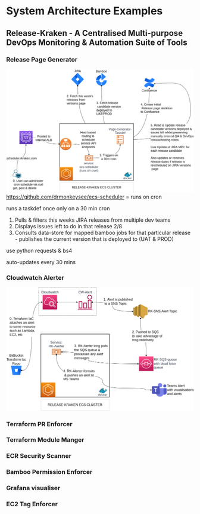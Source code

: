 # System Architecture Examples

## Release-Kraken - A Centralised Multi-purpose DevOps Monitoring & Automation Suite of Tools



### Release Page Generator

![rk-page-gen](./docs/release_page_generator.drawio.png)
https://github.com/drmonkeysee/ecs-scheduler = runs on cron

runs a taskdef once only on a 30 min cron

1. Pulls & filters this weeks JIRA releases from multiple dev teams
2. Displays issues left to do in that release 2/8
3. Consults data-store for mapped bamboo jobs for that particular release  - publishes the current version that is deployed to (UAT & PROD)

use python requests & bs4

auto-updates every 30 mins

### Cloudwatch Alerter

![rk-alerter](./docs/rk_sqs_alerter.drawio.png)

### Terraform PR Enforcer


### Terraform Module Manger

### ECR Security Scanner

### Bamboo Permission Enforcer

### Grafana visualiser


### EC2 Tag Enforcer




